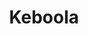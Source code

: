 ---
blog: https://blog.keboola.com/
codehost: https://github.com/keboola
facebook: https://facebook.com/KeboolaHQ
linkedin: https://linkedin.com/company/1833529
logohandle: keboola
sort: keboola
title: Keboola
twitter: https://x.com/keboola
website: https://www.keboola.com/
---